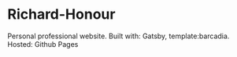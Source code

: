 # Richard-Honour
Personal professional website. Built with: Gatsby, template:barcadia. Hosted: Github Pages
